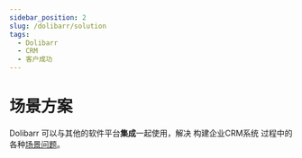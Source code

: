 ```yaml
---
sidebar_position: 2
slug: /dolibarr/solution
tags:
  - Dolibarr
  - CRM
  - 客户成功
---
```


# 场景方案

Dolibarr 可以与其他的软件平台**集成**一起使用，解决 构建企业CRM系统 过程中的各种[场景问题](#)。

